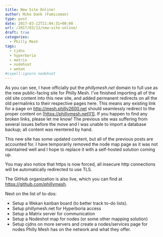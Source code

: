 ```yaml
---
title: New Site Online!
author: Mike Dank (Famicoman)
type: post
date: 2017-03-12T21:04:31+00:00
url: /2017/03/12/new-site-online/
draft: true
categories:
  - Philly Mesh
tags:
  - cjdns
  - hyperboria
  - matrix
  - nodehsot
  - wekan
#cspell:ignore nodehsot
---
```

As you can see, I have officially put the _phillymesh.net_ domain to full use as the new public-facing site for Philly Mesh. I've finished importing all of the old site content into this new site, and added permanent redirects on all the old permalinks to their respective pages here. This means any existing link for a page on http://mesh.philly2600.net should seamlessly redirect to the proper content on [https://phillymesh.net][1]. If you happen to find any broken links, please let me know! The previous site was suffering from several issues before the move and I was unable to import a database backup; all content was reentered by hand.

This new site has some updated content, but all of the previous posts are accounted for. I have temporarily removed the node map page as it was not maintained well and I hope to replace it with a self-hosted solution coming up.

You may also notice that https is now forced, all insecure http connections will be automatically redirected to use TLS.

The GitHub organization is also live, which you can find at https://github.com/phillymesh.

Next on the list of to-dos:

  * Setup a Wekan kanban board (to better track to-do lists).
  * Setup phillymesh.net for Hyperboria access
  * Setup a Matrix server for communication
  * Setup a Nodeshot map for nodes (or some other mapping solution)
  * Setup cjdns on more servers and create a nodes/services page for nodes Philly Mesh has on the network and what they offer.

 [1]: http://mesh.philly2600.net